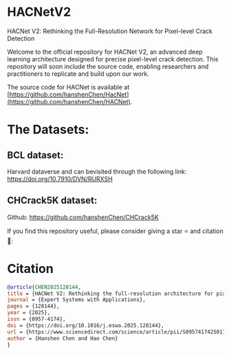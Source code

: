 # HACNetV2
HACNet V2: Rethinking the Full-Resolution  Network for Pixel-level Crack Detection

Welcome to the official repository for HACNet V2, an advanced deep learning architecture designed for precise pixel-level crack detection. This repository will soon include the source code, enabling researchers and practitioners to replicate and build upon our work.

The source code for HACNet is available at [https://github.com/hanshenChen/HacNet](https://github.com/hanshenChen/HACNet).  

# The Datasets: 
## BCL dataset:
Harvard dataverse and can bevisited through the following link: https://doi.org/10.7910/DVN/RURXSH
## CHCrack5K dataset:
Github: https://github.com/hanshenChen/CHCrack5K

If you find this repository useful, please consider giving a star ⭐ and citation 🦖:
# Citation
```bibtex
@article{CHEN2025128144,
title = {HACNet V2: Rethinking the full-resolution architecture for pixel-level crack detection},
journal = {Expert Systems with Applications},
pages = {128144},
year = {2025},
issn = {0957-4174},
doi = {https://doi.org/10.1016/j.eswa.2025.128144},
url = {https://www.sciencedirect.com/science/article/pii/S0957417425017646},
author = {Hanshen Chen and Hao Chen}
}


